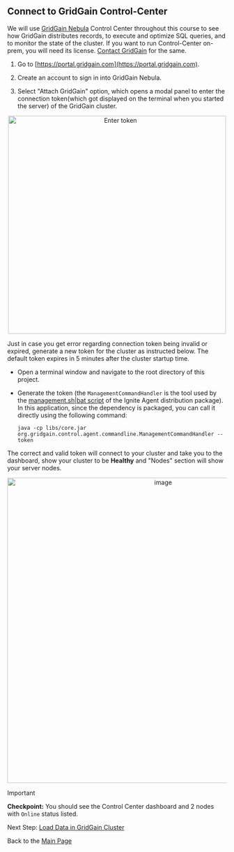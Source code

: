 ## Connect to GridGain Control-Center
We will use [GridGain Nebula](https://portal.gridgain.com) Control Center throughout this course to see how GridGain distributes 
records, to execute and optimize SQL queries, and to monitor the state of the cluster. If you want to run Control-Center on-prem, you will need its license. [Contact GridGain](https://www.gridgain.com/contact) for the same.

1. Go to [https://portal.gridgain.com](https://portal.gridgain.com).

2. Create an account to sign in into GridGain Nebula.

3. Select "Attach GridGain" option, which opens a modal panel to enter the connection token(which got displayed on the terminal when you started the server) of the GridGain cluster.
   
<div align="center">
<img width= 500 alt="Enter token" src="https://github.com/user-attachments/assets/c9b9406c-3d82-4d65-88a4-14090f22cdab" />
</div>

Just in case you get error regarding connection token being invalid or expired, generate a new token for the cluster as instructed below. The default token expires in 5 minutes after the cluster startup time.

* Open a terminal window and navigate to the root directory of this project.
    
* Generate the token (the `ManagementCommandHandler` is the tool used by the 
    [management.sh|bat script](https://www.gridgain.com/docs/control-center/latest/clusters#generating-a-token) of the 
    Ignite Agent distribution package). In this application, since the dependency is packaged, you can call it directly using the following command: 
    
  <pre><code>java -cp libs/core.jar org.gridgain.control.agent.commandline.ManagementCommandHandler --token</code></pre>

The correct and valid token will connect to your cluster and take you to the dashboard, show your cluster to be **Healthy** and "Nodes" section will show your server nodes.
<div align="center">
<img width="700" alt="image" src="https://github.com/user-attachments/assets/2fe10422-4cd6-42bd-8aac-08e255be44bb" />
</div>

> [!important]
> **Checkpoint:** You should see the Control Center dashboard and 2 nodes with `Online` status listed.

Next Step: [Load Data in GridGain Cluster](LoadData.md)

Back to the [Main Page](../README.md/#step-by-step-guide)
